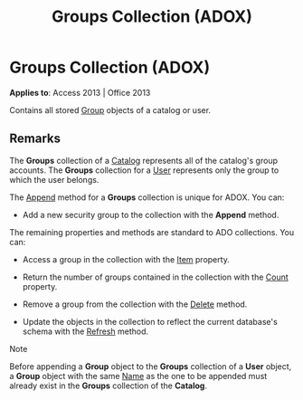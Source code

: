 ﻿---
title: Groups Collection (ADOX)
TOCTitle: Groups Collection (ADOX)
ms:assetid: 9aec57df-bc5c-f9b3-5aec-e7e7efa47ba8
ms:mtpsurl: https://msdn.microsoft.com/en-us/library/JJ249702(v=office.15)
ms:contentKeyID: 48546553
ms.date: 09/18/2015
mtps_version: v=office.15
---

# Groups Collection (ADOX)


**Applies to**: Access 2013 | Office 2013

Contains all stored [Group](group-object-adox.md) objects of a catalog or user.

## Remarks

The **Groups** collection of a [Catalog](catalog-object-adox.md) represents all of the catalog's group accounts. The **Groups** collection for a [User](user-object-adox.md) represents only the group to which the user belongs.

The [Append](append-method-adox-groups.md) method for a **Groups** collection is unique for ADOX. You can:

  - Add a new security group to the collection with the **Append** method.

The remaining properties and methods are standard to ADO collections. You can:

  - Access a group in the collection with the [Item](item-property-ado.md) property.

  - Return the number of groups contained in the collection with the [Count](count-property-ado.md) property.

  - Remove a group from the collection with the [Delete](delete-method-adox-collections.md) method.

  - Update the objects in the collection to reflect the current database's schema with the [Refresh](refresh-method-ado.md) method.


> [!NOTE]
> <P>Before appending a <STRONG>Group</STRONG> object to the <STRONG>Groups</STRONG> collection of a <STRONG>User</STRONG> object, a <STRONG>Group</STRONG> object with the same <A href="name-property-adox.md">Name</A> as the one to be appended must already exist in the <STRONG>Groups</STRONG> collection of the <STRONG>Catalog</STRONG>.</P>


